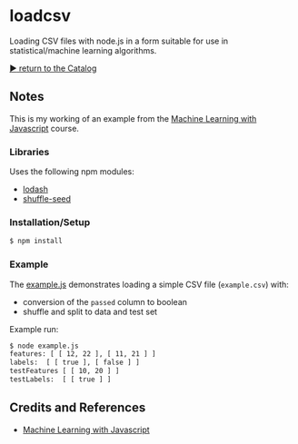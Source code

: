 # loadcsv

Loading CSV files with node.js in a form suitable for use in statistical/machine learning algorithms.

[:arrow_forward: return to the Catalog](https://codingkata.tardate.com)

## Notes

This is my working of an example from the [Machine Learning with Javascript](https://www.udemy.com/machine-learning-with-javascript/learn/v4/overview) course.

### Libraries

Uses the following npm modules:

* [lodash](https://www.npmjs.com/package/lodash)
* [shuffle-seed](https://www.npmjs.com/package/shuffle-seed)

### Installation/Setup

```bash
$ npm install
```

### Example

The [example.js](./example.js) demonstrates loading a simple CSV file (`example.csv`) with:

* conversion of the `passed` column to boolean
* shuffle and split to data and test set

Example run:

```bash
$ node example.js
features: [ [ 12, 22 ], [ 11, 21 ] ]
labels:  [ [ true ], [ false ] ]
testFeatures [ [ 10, 20 ] ]
testLabels:  [ [ true ] ]
```

## Credits and References

* [Machine Learning with Javascript](https://www.udemy.com/machine-learning-with-javascript/learn/v4/overview)
